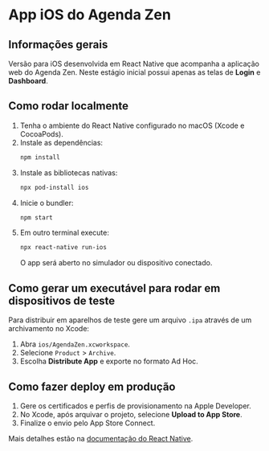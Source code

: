 # App iOS do Agenda Zen

## Informações gerais

Versão para iOS desenvolvida em React Native que acompanha a aplicação web do Agenda Zen. Neste estágio inicial possui apenas as telas de **Login** e **Dashboard**.

## Como rodar localmente

1. Tenha o ambiente do React Native configurado no macOS (Xcode e CocoaPods).
2. Instale as dependências:
   ```bash
   npm install
   ```
3. Instale as bibliotecas nativas:
   ```bash
   npx pod-install ios
   ```
4. Inicie o bundler:
   ```bash
   npm start
   ```
5. Em outro terminal execute:
   ```bash
   npx react-native run-ios
   ```
   O app será aberto no simulador ou dispositivo conectado.

## Como gerar um executável para rodar em dispositivos de teste

Para distribuir em aparelhos de teste gere um arquivo `.ipa` através de um archivamento no Xcode:

1. Abra `ios/AgendaZen.xcworkspace`.
2. Selecione `Product` > `Archive`.
3. Escolha **Distribute App** e exporte no formato Ad Hoc.

## Como fazer deploy em produção

1. Gere os certificados e perfis de provisionamento na Apple Developer.
2. No Xcode, após arquivar o projeto, selecione **Upload to App Store**.
3. Finalize o envio pelo App Store Connect.

Mais detalhes estão na [documentação do React Native](https://reactnative.dev/docs/publishing-to-app-store).

